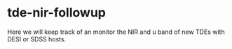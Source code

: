 # tde-nir-followup
Here we will keep track of an monitor the NIR and u band of new TDEs with DESI or SDSS hosts. 
